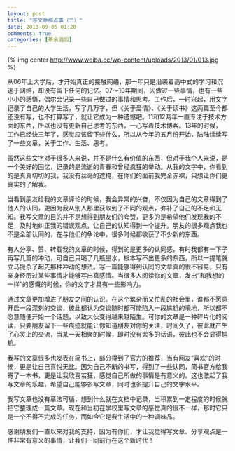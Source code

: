 ```yaml
---
layout: post
title: "写文章那点事（二）"
date: 2013-09-05 01:20
comments: true
categories: [茶余酒后]
---
```


{% img center http://www.weiba.cc/wp-content/uploads/2013/01/013.jpg %}

从06年上大学后，才开始真正的接触网络，那一年只是沿袭着高中式的学习和沉迷于网络，却没有留下任何的记忆。07～10年期间，因做过一些事情，也有一些小小的感悟，偶尔会记录一些自己做过的事情和思考。工作后，一时兴起，用文字记录了自己的大学生活，写了几万字，但《关于爱情》、《关于读书》这两篇至今都还没有写，也不打算写了，就让它成为一种遗憾吧。11和12两年一直专注于技术方面的东西，所以也没有更新自己思考的东西，一心写着技术博客。13年的时候，工作已经快三年了，感觉应该留下些什么，所以从今年的五月份开始，陆陆续续写了一些文章，关于工作、生活、思考。

<!--more-->

虽然这些文字对于很多人来说，并不是什么有价值的东西，但对于我个人来说，是一个美好的回忆，记录的是流逝的青春和曾经疯狂的举动。从我的文字中，你看到的是真真切切的我，我没有丝毫的遮掩，在你们的面前我完全赤裸，只想让你们更真实的了解我。

当看到朋友给我的文章评论的时候，我会异常的兴奋，不仅因为自己的文章得到了他人的认同，更因为我从别人那里获取到了不同的观点，弥补了自己的不足和无知。我写文章的目的并不是想得到朋友们的夸赞，更多的是希望他们发现我的不足，及时地纠正我的错误观点，让自己的认知得到一个提升。朋友的很多观点我也不是全部认同的，在与他们的争论中，很多时候都收获了不少新的东西。

有人分享、赞、转载我的文章的时候，得到的是更多的认同感，有时我都有一下子再写几篇的冲动，可自己只喝了几瓶墨水，根本写不出更多的东西，所以一提笔就立马扼杀了起先那种冲动的想法。写一篇能够得到认同的文章真的很不容易，只有亲身经历过某些事情才能够写出真感情。当很多人阅读你的文章，发出“和我想的一样”的感慨的时候，你的文字才具有一些影响力。

通过文章更加增进了朋友之间的认识。在这个繁杂而又忙乱的社会里，谁都不愿意开启一段深刻的交谈，彼此都认为交谈随时都可能陷入一段尴尬的境地，所以都不愿意随便开始一个话题，以致大伙变得越来越陌生。可你的文章是一种碎片化的阅读，只要朋友留下一些痕迹就能让你知道朋友对你的关注，时间久了，彼此就产生了心灵上的交流，当某一天相聚的时候，即时没有太多的话语，彼此也不会显得尴尬。

我写的文章很多也发表在简书上，部分得到了官方的推荐，当有网友“喜欢”的时候，更是让自己喜悦无比。因为自己不断的书写，得到了一些认同，简书官方给我寄了一本书，更是让我欣喜若狂，感觉自己所做的事情是有意义的。这也激起了我写文章的乐趣，希望自己能够多写文章，同时也多提升自己的文字水平。

我写文章也没有章法可循，想到什么就在文档中记录，当积累到一定程度的时候就把它整理成一篇文章。现在和当初在学校里写文章的感觉真的很不一样，那时它只是一个不得不完成的任务，而如今它是我生活中的一种调味品。

感谢朋友们一直以来对我的支持，因为有你们，才让我觉得写文章、分享观点是一件非常有意义的事情，让我们一同前行在这个新时代！

